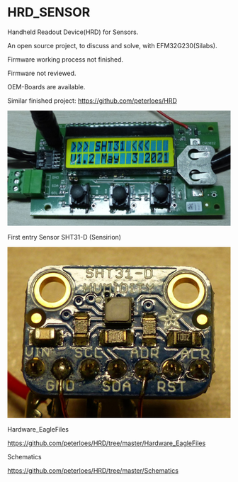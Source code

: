 # HRD_SENSOR
Handheld Readout Device(HRD) for Sensors. 

An open source project, to discuss and solve, with EFM32G230(Silabs).

Firmware working process not finished.

Firmware not reviewed.

OEM-Boards are available.

Similar finished project: https://github.com/peterloes/HRD

![My image](https://github.com/peterloes/HRD_SENSOR/blob/main/Getting_Started_Tutorial/1_Electronic_board.jpg)

First entry Sensor SHT31-D (Sensirion)

![My image](https://github.com/peterloes/HRD_SENSOR/blob/main/Getting_Started_Tutorial/2_Sensor_SHT31_D.jpg)

Hardware_EagleFiles

https://github.com/peterloes/HRD/tree/master/Hardware_EagleFiles

Schematics

https://github.com/peterloes/HRD/tree/master/Schematics

